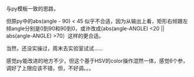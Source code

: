 与py模板一致的思路，

但原py中的abs(angle - 90)  <  45 似乎不合适，因为从输出上看，矩形右倾跟左倾angle分别是0到90和90到0，或许改成(abs(angle-ANGLE) <20 || abs(angle-ANGLE) >70）这样的更合适。

当然，还没实操过，周末去实验室试试……

感觉py能改进的地方不少，但这个基于HSV的color操作混然一体，感觉6个参，调好了上限应该不错，但，不好调。。。
